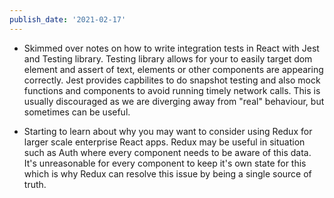 ```yaml
---
publish_date: '2021-02-17'
---
```


- Skimmed over notes on how to write integration tests in React with Jest and Testing library. Testing library allows for your to easily target dom element and assert of text, elements or other components are appearing correctly. Jest provides capbilites to do snapshot testing and also mock functions and components to avoid running timely network calls. This is usually discouraged as we are diverging away from "real" behaviour, but sometimes can be useful.

- Starting to learn about why you may want to consider using Redux for larger scale enterprise React apps. Redux may be useful in situation such as Auth where every component needs to be aware of this data. It's unreasonable for every component to keep it's own state for this which is why Redux can resolve this issue by being a single source of truth.
